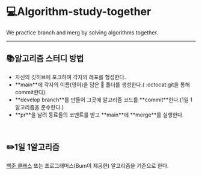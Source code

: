 # 💻Algorithm-study-together
<p>We practice branch and merg by solving algorithms together.</p>

---


## 📚알고리즘 스터디 방법

<ul>
   <li>자신의 깃허브에 포크하여 각자의 레포를 형성한다.</li>
   <li>**main**에 각자의 이름(영어)을 담은 💾 폴더를 생성한다.( :octocat:git을 통해 commit한다).</li>
   <li>**develop branch**를 만들어 그곳에 알고리즘 코드를 **commit**한다.(1일 1알고리즘을 준수한다.)</li>
   <li>**pr**을 날려 동료들의 코멘트를 받고 **main**에 **merge**를 실행한다.</li>   
</ul>

<br>

  
##  ✏️1일 1알고리즘

<p><a href="https://solved.ac/class">백준 클래스</a> 또는 프로그래머스(Bum이 제공한) 알고리즘을 기준으로 한다.</p> 

